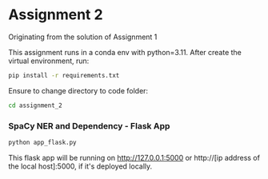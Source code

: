 # Assignment 2
Originating from the solution of Assignment 1

This assignment runs in a conda env with python=3.11.
After create the virtual environment, run:

```bash
pip install -r requirements.txt
```

Ensure to change directory to code folder:
```bash
cd assignment_2
```

### SpaCy NER and Dependency - Flask App
```bash
python app_flask.py
```
This flask app will be running on http://127.0.0.1:5000 or http://[ip address of the local host]:5000, if it's deployed locally.